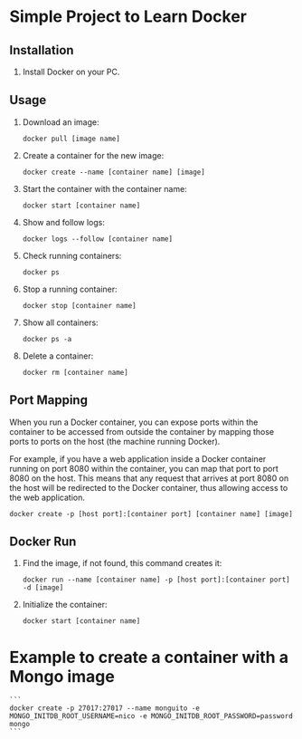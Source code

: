 # Simple Project to Learn Docker

## Installation

1. Install Docker on your PC.

## Usage

1. Download an image: 
    ```
    docker pull [image name]
    ```

2. Create a container for the new image: 
    ```
    docker create --name [container name] [image]
    ```

3. Start the container with the container name: 
    ```
    docker start [container name]
    ```

4. Show and follow logs: 
    ```
    docker logs --follow [container name]
    ```

5. Check running containers: 
    ```
    docker ps
    ```

6. Stop a running container: 
    ```
    docker stop [container name]
    ```

7. Show all containers: 
    ```
    docker ps -a
    ```

8. Delete a container: 
    ```
    docker rm [container name]
    ```

## Port Mapping

When you run a Docker container, you can expose ports within the container to be accessed from outside the container by mapping those ports to ports on the host (the machine running Docker).

For example, if you have a web application inside a Docker container running on port 8080 within the container, you can map that port to port 8080 on the host. This means that any request that arrives at port 8080 on the host will be redirected to the Docker container, thus allowing access to the web application.

```docker create -p [host port]:[container port] [container name] [image]```


## Docker Run

1. Find the image, if not found, this command creates it: 
    ```
    docker run --name [container name] -p [host port]:[container port] -d [image]
    ```

2. Initialize the container:
    ```
    docker start [container name]
    ```

# Example to create a container with a Mongo image

    ```
    docker create -p 27017:27017 --name monguito -e MONGO_INITDB_ROOT_USERNAME=nico -e MONGO_INITDB_ROOT_PASSWORD=password mongo
    ```
    
